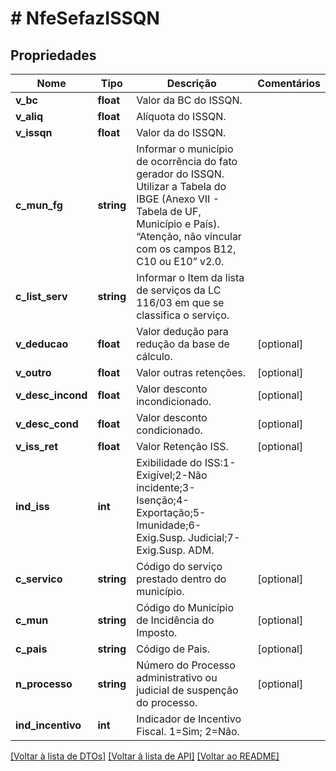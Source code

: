 # # NfeSefazISSQN

## Propriedades

Nome | Tipo | Descrição | Comentários
------------ | ------------- | ------------- | -------------
**v_bc** | **float** | Valor da BC do ISSQN. |
**v_aliq** | **float** | Alíquota do ISSQN. |
**v_issqn** | **float** | Valor da do ISSQN. |
**c_mun_fg** | **string** | Informar o município de ocorrência do fato gerador do ISSQN. Utilizar a Tabela do IBGE (Anexo VII - Tabela de UF, Município e País). “Atenção, não vincular com os campos B12, C10 ou E10” v2.0. |
**c_list_serv** | **string** | Informar o Item da lista de serviços da LC 116/03 em que se classifica o serviço. |
**v_deducao** | **float** | Valor dedução para redução da base de cálculo. | [optional]
**v_outro** | **float** | Valor outras retenções. | [optional]
**v_desc_incond** | **float** | Valor desconto incondicionado. | [optional]
**v_desc_cond** | **float** | Valor desconto condicionado. | [optional]
**v_iss_ret** | **float** | Valor Retenção ISS. | [optional]
**ind_iss** | **int** | Exibilidade do ISS:1-Exigível;2-Não incidente;3-Isenção;4-Exportação;5-Imunidade;6-Exig.Susp. Judicial;7-Exig.Susp. ADM. |
**c_servico** | **string** | Código do serviço prestado dentro do município. | [optional]
**c_mun** | **string** | Código do Município de Incidência do Imposto. | [optional]
**c_pais** | **string** | Código de Pais. | [optional]
**n_processo** | **string** | Número do Processo administrativo ou judicial de suspenção do processo. | [optional]
**ind_incentivo** | **int** | Indicador de Incentivo Fiscal. 1&#x3D;Sim; 2&#x3D;Não. |

[[Voltar à lista de DTOs]](../../README.md#models) [[Voltar à lista de API]](../../README.md#endpoints) [[Voltar ao README]](../../README.md)

